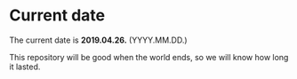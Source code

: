 # Current date

The current date is **2019.04.26.** (YYYY.MM.DD.)

This repository will be good when the world ends, so we will know how long it lasted.